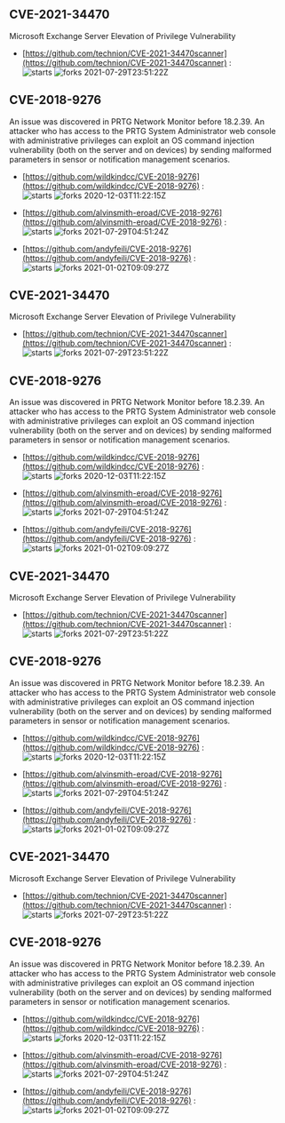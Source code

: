 ## CVE-2021-34470
 Microsoft Exchange Server Elevation of Privilege Vulnerability

- [https://github.com/technion/CVE-2021-34470scanner](https://github.com/technion/CVE-2021-34470scanner) :  
![starts](https://img.shields.io/github/stars/technion/CVE-2021-34470scanner.svg) 
![forks](https://img.shields.io/github/forks/technion/CVE-2021-34470scanner.svg) 
2021-07-29T23:51:22Z

## CVE-2018-9276
 An issue was discovered in PRTG Network Monitor before 18.2.39. An attacker who has access to the PRTG System Administrator web console with administrative privileges can exploit an OS command injection vulnerability (both on the server and on devices) by sending malformed parameters in sensor or notification management scenarios.

- [https://github.com/wildkindcc/CVE-2018-9276](https://github.com/wildkindcc/CVE-2018-9276) :  
![starts](https://img.shields.io/github/stars/wildkindcc/CVE-2018-9276.svg) 
![forks](https://img.shields.io/github/forks/wildkindcc/CVE-2018-9276.svg) 
2020-12-03T11:22:15Z

- [https://github.com/alvinsmith-eroad/CVE-2018-9276](https://github.com/alvinsmith-eroad/CVE-2018-9276) :  
![starts](https://img.shields.io/github/stars/alvinsmith-eroad/CVE-2018-9276.svg) 
![forks](https://img.shields.io/github/forks/alvinsmith-eroad/CVE-2018-9276.svg) 
2021-07-29T04:51:24Z

- [https://github.com/andyfeili/CVE-2018-9276](https://github.com/andyfeili/CVE-2018-9276) :  
![starts](https://img.shields.io/github/stars/andyfeili/CVE-2018-9276.svg) 
![forks](https://img.shields.io/github/forks/andyfeili/CVE-2018-9276.svg) 
2021-01-02T09:09:27Z

## CVE-2021-34470
 Microsoft Exchange Server Elevation of Privilege Vulnerability

- [https://github.com/technion/CVE-2021-34470scanner](https://github.com/technion/CVE-2021-34470scanner) :  
![starts](https://img.shields.io/github/stars/technion/CVE-2021-34470scanner.svg) 
![forks](https://img.shields.io/github/forks/technion/CVE-2021-34470scanner.svg) 
2021-07-29T23:51:22Z

## CVE-2018-9276
 An issue was discovered in PRTG Network Monitor before 18.2.39. An attacker who has access to the PRTG System Administrator web console with administrative privileges can exploit an OS command injection vulnerability (both on the server and on devices) by sending malformed parameters in sensor or notification management scenarios.

- [https://github.com/wildkindcc/CVE-2018-9276](https://github.com/wildkindcc/CVE-2018-9276) :  
![starts](https://img.shields.io/github/stars/wildkindcc/CVE-2018-9276.svg) 
![forks](https://img.shields.io/github/forks/wildkindcc/CVE-2018-9276.svg) 
2020-12-03T11:22:15Z

- [https://github.com/alvinsmith-eroad/CVE-2018-9276](https://github.com/alvinsmith-eroad/CVE-2018-9276) :  
![starts](https://img.shields.io/github/stars/alvinsmith-eroad/CVE-2018-9276.svg) 
![forks](https://img.shields.io/github/forks/alvinsmith-eroad/CVE-2018-9276.svg) 
2021-07-29T04:51:24Z

- [https://github.com/andyfeili/CVE-2018-9276](https://github.com/andyfeili/CVE-2018-9276) :  
![starts](https://img.shields.io/github/stars/andyfeili/CVE-2018-9276.svg) 
![forks](https://img.shields.io/github/forks/andyfeili/CVE-2018-9276.svg) 
2021-01-02T09:09:27Z

## CVE-2021-34470
 Microsoft Exchange Server Elevation of Privilege Vulnerability

- [https://github.com/technion/CVE-2021-34470scanner](https://github.com/technion/CVE-2021-34470scanner) :  
![starts](https://img.shields.io/github/stars/technion/CVE-2021-34470scanner.svg) 
![forks](https://img.shields.io/github/forks/technion/CVE-2021-34470scanner.svg) 
2021-07-29T23:51:22Z

## CVE-2018-9276
 An issue was discovered in PRTG Network Monitor before 18.2.39. An attacker who has access to the PRTG System Administrator web console with administrative privileges can exploit an OS command injection vulnerability (both on the server and on devices) by sending malformed parameters in sensor or notification management scenarios.

- [https://github.com/wildkindcc/CVE-2018-9276](https://github.com/wildkindcc/CVE-2018-9276) :  
![starts](https://img.shields.io/github/stars/wildkindcc/CVE-2018-9276.svg) 
![forks](https://img.shields.io/github/forks/wildkindcc/CVE-2018-9276.svg) 
2020-12-03T11:22:15Z

- [https://github.com/alvinsmith-eroad/CVE-2018-9276](https://github.com/alvinsmith-eroad/CVE-2018-9276) :  
![starts](https://img.shields.io/github/stars/alvinsmith-eroad/CVE-2018-9276.svg) 
![forks](https://img.shields.io/github/forks/alvinsmith-eroad/CVE-2018-9276.svg) 
2021-07-29T04:51:24Z

- [https://github.com/andyfeili/CVE-2018-9276](https://github.com/andyfeili/CVE-2018-9276) :  
![starts](https://img.shields.io/github/stars/andyfeili/CVE-2018-9276.svg) 
![forks](https://img.shields.io/github/forks/andyfeili/CVE-2018-9276.svg) 
2021-01-02T09:09:27Z

## CVE-2021-34470
 Microsoft Exchange Server Elevation of Privilege Vulnerability

- [https://github.com/technion/CVE-2021-34470scanner](https://github.com/technion/CVE-2021-34470scanner) :  
![starts](https://img.shields.io/github/stars/technion/CVE-2021-34470scanner.svg) 
![forks](https://img.shields.io/github/forks/technion/CVE-2021-34470scanner.svg) 
2021-07-29T23:51:22Z

## CVE-2018-9276
 An issue was discovered in PRTG Network Monitor before 18.2.39. An attacker who has access to the PRTG System Administrator web console with administrative privileges can exploit an OS command injection vulnerability (both on the server and on devices) by sending malformed parameters in sensor or notification management scenarios.

- [https://github.com/wildkindcc/CVE-2018-9276](https://github.com/wildkindcc/CVE-2018-9276) :  
![starts](https://img.shields.io/github/stars/wildkindcc/CVE-2018-9276.svg) 
![forks](https://img.shields.io/github/forks/wildkindcc/CVE-2018-9276.svg) 
2020-12-03T11:22:15Z

- [https://github.com/alvinsmith-eroad/CVE-2018-9276](https://github.com/alvinsmith-eroad/CVE-2018-9276) :  
![starts](https://img.shields.io/github/stars/alvinsmith-eroad/CVE-2018-9276.svg) 
![forks](https://img.shields.io/github/forks/alvinsmith-eroad/CVE-2018-9276.svg) 
2021-07-29T04:51:24Z

- [https://github.com/andyfeili/CVE-2018-9276](https://github.com/andyfeili/CVE-2018-9276) :  
![starts](https://img.shields.io/github/stars/andyfeili/CVE-2018-9276.svg) 
![forks](https://img.shields.io/github/forks/andyfeili/CVE-2018-9276.svg) 
2021-01-02T09:09:27Z

